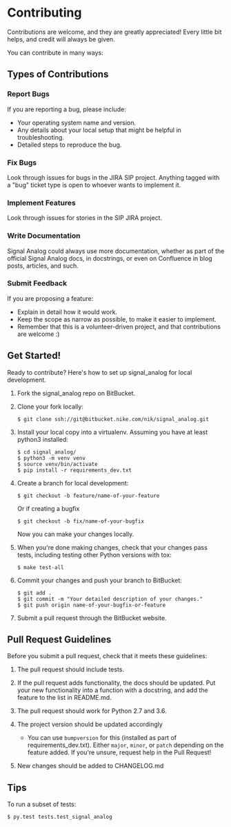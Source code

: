 # Contributing

Contributions are welcome, and they are greatly appreciated! Every
little bit helps, and credit will always be given.

You can contribute in many ways:

## Types of Contributions

### Report Bugs

If you are reporting a bug, please include:

-   Your operating system name and version.
-   Any details about your local setup that might be helpful
    in troubleshooting.
-   Detailed steps to reproduce the bug.

### Fix Bugs

Look through issues for bugs in the JIRA SIP project. Anything tagged with
a "bug" ticket type is open to whoever wants to implement it.

### Implement Features

Look through issues for stories in the SIP JIRA project.

### Write Documentation

Signal Analog could always use more documentation,
whether as part of the official Signal Analog docs,
in docstrings, or even on Confluence in blog posts, articles, and such.

### Submit Feedback

If you are proposing a feature:

-   Explain in detail how it would work.
-   Keep the scope as narrow as possible, to make it easier
    to implement.
-   Remember that this is a volunteer-driven project, and that
    contributions are welcome :)

## Get Started!

Ready to contribute? Here's how to set up
signal_analog for local development.

1.  Fork the signal_analog repo on BitBucket.
2.  Clone your fork locally:

        $ git clone ssh://git@bitbucket.nike.com/nik/signal_analog.git

3.  Install your local copy into a virtualenv. Assuming you have
    at least python3 installed:

        $ cd signal_analog/
        $ python3 -m venv venv
        $ source venv/bin/activate
        $ pip install -r requirements_dev.txt

4.  Create a branch for local development:

        $ git checkout -b feature/name-of-your-feature

    Or if creating a bugfix

        $ git checkout -b fix/name-of-your-bugfix

    Now you can make your changes locally.

5.  When you're done making changes, check that your changes pass tests,
    including testing other Python versions with tox:

        $ make test-all

6.  Commit your changes and push your branch to BitBucket:

        $ git add .
        $ git commit -m "Your detailed description of your changes."
        $ git push origin name-of-your-bugfix-or-feature

7.  Submit a pull request through the BitBucket website.

## Pull Request Guidelines

Before you submit a pull request, check that it meets these guidelines:

1.  The pull request should include tests.
2.  If the pull request adds functionality, the docs should be updated.
    Put your new functionality into a function with a docstring, and add
    the feature to the list in README.md.
3.  The pull request should work for Python 2.7 and 3.6.
4.  The project version should be updated accordingly

      * You can use `bumpversion` for this (installed as part of
      requirements_dev.txt). Either `major`, `minor`, or `patch` depending on
      the feature added. If you're unsure, request help in the Pull Request!

5.  New changes should be added to CHANGELOG.md

## Tips

To run a subset of tests:

    $ py.test tests.test_signal_analog

